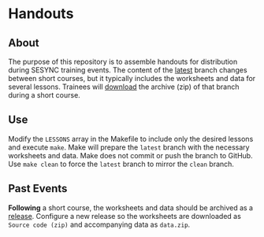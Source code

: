 # Handouts

## About

The purpose of this repository is to assemble handouts for distribution during SESYNC training events. The content of the [latest] branch changes between short courses, but it typically includes the worksheets and data for several lessons. Trainees will [download] the archive (zip) of that branch during a short course.

## Use

Modify the `LESSONS` array in the Makefile to include only the desired lessons and execute `make`. Make will prepare the `latest` branch with the necessary worksheets and data. Make does not commit or push the branch to GitHub. Use `make clean` to force the `latest` branch to mirror the `clean` branch.

## Past Events

**Following** a short course, the worksheets and data should be archived as a [release]. Configure a new release so the worksheets are downloaded as `Source code (zip)` and accompanying data as `data.zip`.

[latest]: ../../tree/latest
[release]: ../../releases
[download]: ../../archive/latest.zip
